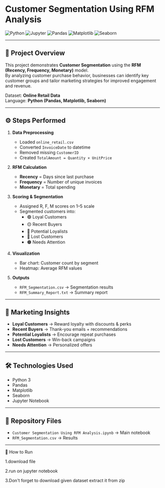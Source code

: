 # Customer Segmentation Using RFM Analysis

![Python](https://img.shields.io/badge/Python-3.9%2B-blue?logo=python)
![Jupyter](https://img.shields.io/badge/Jupyter-Notebook-orange?logo=jupyter)
![Pandas](https://img.shields.io/badge/Pandas-Data%20Analysis-green?logo=pandas)
![Matplotlib](https://img.shields.io/badge/Matplotlib-Visualization-yellow?logo=plotly)
![Seaborn](https://img.shields.io/badge/Seaborn-Statistical%20Plots-lightblue)

---

## 📌 Project Overview
This project demonstrates **Customer Segmentation** using the **RFM (Recency, Frequency, Monetary)** model.  
By analyzing customer purchase behavior, businesses can identify key customer groups and tailor marketing strategies for improved engagement and revenue.

Dataset: **Online Retail Data**  
Language: **Python (Pandas, Matplotlib, Seaborn)**  

---

## ⚙️ Steps Performed
1. **Data Preprocessing**
   - Loaded `online_retail.csv`
   - Converted `InvoiceDate` to datetime
   - Removed missing `CustomerID`
   - Created `TotalAmount = Quantity × UnitPrice`

2. **RFM Calculation**
   - **Recency** = Days since last purchase  
   - **Frequency** = Number of unique invoices  
   - **Monetary** = Total spending  

3. **Scoring & Segmentation**
   - Assigned R, F, M scores on 1–5 scale  
   - Segmented customers into:
     - 🟢 Loyal Customers  
     - 🟡 Recent Buyers  
     - 🔵 Potential Loyalists  
     - 🔴 Lost Customers  
     - 🟠 Needs Attention  

4. **Visualization**
   - Bar chart: Customer count by segment  
   - Heatmap: Average RFM values  

5. **Outputs**
   - `RFM_Segmentation.csv` → Segmentation results  
   - `RFM_Summary_Report.txt` → Summary report  

---

## 🚀 Marketing Insights
- **Loyal Customers** → Reward loyalty with discounts & perks  
- **Recent Buyers** → Thank-you emails + recommendations  
- **Potential Loyalists** → Encourage repeat purchases  
- **Lost Customers** → Win-back campaigns  
- **Needs Attention** → Personalized offers  

---

## 🛠️ Technologies Used
- Python 3  
- Pandas  
- Matplotlib  
- Seaborn  
- Jupyter Notebook  

---

## 📂 Repository Files
- `Customer Segmentation Using RFM Analysis.ipynb` → Main notebook  
- `RFM_Segmentation.csv` → Results  
---
🚀 How to Run

1.download file 

2.run on jupyter notebook

3.Don't forget to download given dataset extract it from zip
